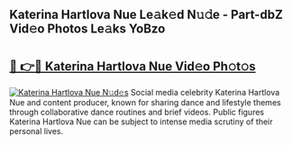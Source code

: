 ## Katerina Hartlova Nue Le𝚊k𝚎d N𝚞𝚍e - Part-dbZ Vid𝚎o Photos Le𝚊ks YoBzo

# <h2><a href="http://fbajok.evod.top/?m=Katerina+Hartlova+Nue">🔗 👉🔴 Katerina Hartlova Nue Vid𝚎o Ph𝚘t𝚘s</a></h2>

[![Katerina Hartlova Nue N𝚞d𝚎s](https://i.imgur.com/8V9OHl7.gif)](http://fbajok.evod.top/?m=Katerina+Hartlova+Nue)
Social media celebrity Katerina Hartlova Nue and content producer, known for sharing dance and lifestyle themes through collaborative dance routines and brief videos. Public figures Katerina Hartlova Nue can be subject to intense media scrutiny of their personal lives. 
